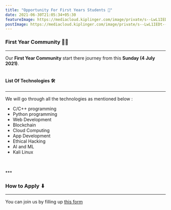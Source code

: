 ```yaml
---
title: "Opportunity For First Years Students 📖"
date: 2021-06-30T21:05:34+05:30
featureImage: https://mediacloud.kiplinger.com/image/private/s--LwL1IEDt--/v1580368138/slideshow/college/T062-S001-ways-for-college-students-to-earn-extra-cash/images/intro.jpg
postImage: https://mediacloud.kiplinger.com/image/private/s--LwL1IEDt--/v1580368138/slideshow/college/T062-S001-ways-for-college-students-to-earn-extra-cash/images/intro.jpg
---
```


### First Year Community 👨‍🎓
***


Our **First Year Community** start there journey from this **Sunday (4 July 2021)**.
<br>
<br>

#### List Of Technologies 🛠
****
We will go through all the technologies as mentioned below :
+ C/C++ programming
+ Python programming
+ Web Development 
+ Blockchain
+ Cloud Computing
+ App Development
+ Ethical Hacking 
+ AI and ML
+ Kali Linux   
<br>
<br>
***

### How to Apply ⬇
***
You can join us by filling up [this form](https://lnkd.in/e7h3KVT)